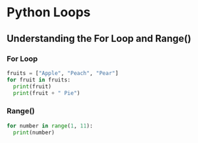 # Python Loops

## Understanding the For Loop and Range()

### For Loop
```python
fruits = ["Apple", "Peach", "Pear"]
for fruit in fruits:
  print(fruit)
  print(fruit + " Pie")
```

### Range()
```python
for number in range(1, 11):
  print(number)
```